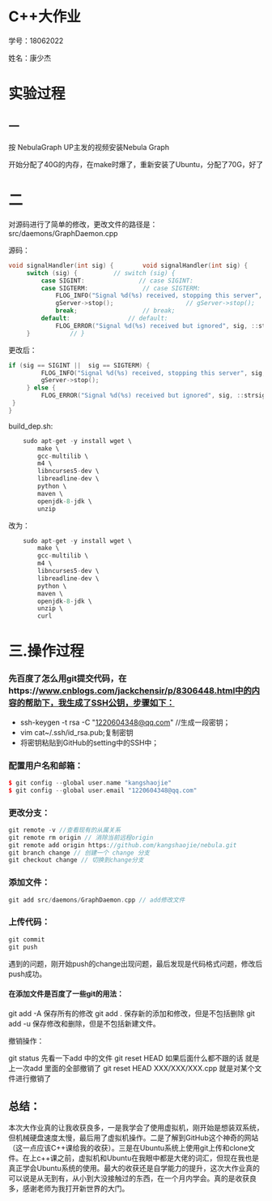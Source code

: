 # C++大作业

学号：18062022

姓名：康少杰

# 实验过程

## 一

按 NebulaGraph UP主发的视频安装Nebula Graph

开始分配了40G的内存，在make时爆了，重新安装了Ubuntu，分配了70G，好了

# 二

对源码进行了简单的修改，更改文件的路径是：src/daemons/GraphDaemon.cpp

源码：

```c++
void signalHandler(int sig) {		 void signalHandler(int sig) {
     switch (sig) {		     // switch (sig) {
         case SIGINT:		        // case SIGINT:
         case SIGTERM:		         // case SIGTERM:
             FLOG_INFO("Signal %d(%s) received, stopping this server", sig, ::strsignal(sig));		             // FLOG_INFO("Signal %d(%s) received, stopping this server", sig, ::strsignal(sig));
             gServer->stop();		             // gServer->stop();
             break;		             // break;
         default:		         // default:
             FLOG_ERROR("Signal %d(%s) received but ignored", sig, ::strsignal(sig));		            // FLOG_ERROR("Signal %d(%s) received but ignored", sig, ::strsignal(sig));
     }		     // }

```

更改后：

```c++
if (sig == SIGINT ||  sig == SIGTERM) {
         FLOG_INFO("Signal %d(%s) received, stopping this server", sig, ::strsignal(sig));
         gServer->stop();
     } else {
         FLOG_ERROR("Signal %d(%s) received but ignored", sig, ::strsignal(sig));    }
 }
}
```
build_dep.sh:

```c++
    sudo apt-get -y install wget \
        make \
        gcc-multilib \
        m4 \
        libncurses5-dev \
        libreadline-dev \
        python \
        maven \
        openjdk-8-jdk \
        unzip
```

改为：

```c++
    sudo apt-get -y install wget \
        make \
        gcc-multilib \
        m4 \
        libncurses5-dev \
        libreadline-dev \
        python \
        maven \
        openjdk-8-jdk \
        unzip \
        curl
```


# 三.操作过程

### 先百度了怎么用git提交代码，在https://www.cnblogs.com/jackchensir/p/8306448.html中的内容的帮助下，我生成了SSH公钥，步骤如下：

* ssh-keygen -t rsa -C "1220604348@qq.com" //生成一段密钥；
* vim cat~/.ssh/id_rsa.pub;复制密钥
* 将密钥粘贴到GitHub的setting中的SSH中；

### 配置用户名和邮箱：

```c++
$ git config --global user.name "kangshaojie"
$ git config --global user.email "1220604348@qq.com"
```

### 更改分支：

```c++
git remote -v //查看现有的从属关系
git remote rm origin // 消除当前远程origin
git remote add origin https://github.com/kangshaojie/nebula.git
git branch change // 创建一个 change 分支
git checkout change // 切换到change分支
```

### 添加文件：

```c++
git add src/daemons/GraphDaemon.cpp // add修改文件
```

### 上传代码：

```c++
git commit
git push
```

遇到的问题，刚开始push的change出现问题，最后发现是代码格式问题，修改后push成功。

#### 在添加文件是百度了一些git的用法：

git add -A 保存所有的修改 
git add . 保存新的添加和修改，但是不包括删除 
git add -u 保存修改和删除，但是不包括新建文件。

撤销操作：

git status 先看一下add 中的文件 
git reset HEAD 如果后面什么都不跟的话 就是上一次add 里面的全部撤销了 
git reset HEAD XXX/XXX/XXX.cpp 就是对某个文件进行撤销了

## 总结：

本次大作业真的让我收获良多，一是我学会了使用虚拟机，刚开始是想装双系统，但机械硬盘速度太慢，最后用了虚拟机操作。二是了解到GitHub这个神奇的网站（这一点应该C++课给我的收获）。三是在Ubuntu系统上使用git上传和clone文件。在上c++课之前，虚拟机和Ubuntu在我眼中都是大佬的词汇，但现在我也是真正学会Ubuntu系统的使用。最大的收获还是自学能力的提升，这次大作业真的可以说是从无到有，从小到大没接触过的东西，在一个月内学会。真的是收获良多，感谢老师为我打开新世界的大门。

